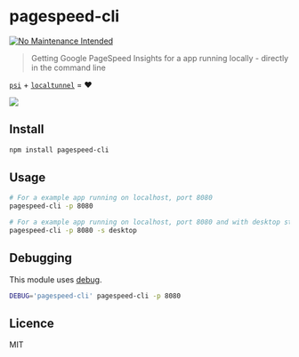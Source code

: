 # pagespeed-cli

[![No Maintenance Intended](https://img.shields.io/badge/No%20Maintenance%20Intended-%E2%9C%95-red.svg?style=flat-square)](http://unmaintained.tech/)

> Getting Google PageSpeed Insights for a app running locally - directly in the command line

[`psi`](https://github.com/addyosmani/psi) + [`localtunnel`](https://github.com/localtunnel/localtunnel) = :heart:

![](screenshot.png)

## Install

```bash
npm install pagespeed-cli
```

## Usage

```bash
# For a example app running on localhost, port 8080
pagespeed-cli -p 8080

# For a example app running on localhost, port 8080 and with desktop strategy
pagespeed-cli -p 8080 -s desktop
```

## Debugging

This module uses [debug](https://github.com/visionmedia/debug).

```bash
DEBUG='pagespeed-cli' pagespeed-cli -p 8080
```

## Licence

MIT
